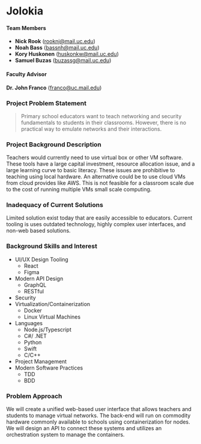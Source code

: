 # Jolokia

#### Team Members
- **Nick Rook** (rooknj@mail.uc.edu)
- **Noah Bass** (bassnh@mail.uc.edu)
- **Kory Huskonen** (huskonkw@mail.uc.edu)
- **Samuel Buzas** (buzassg@mail.uc.edu)

#### Faculty Advisor

**Dr. John Franco** (franco@uc.mail.edu)

### Project Problem Statement

> Primary school educators want to teach networking and security fundamentals to students in their classrooms. However, there is no practical way to emulate networks and their interactions.

### Project Background Description

Teachers would currently need to use virtual box or other VM software. These tools have a large capital investment, resource allocation issue, and a large learning curve to basic literacy. These issues are prohibitive to teaching using local hardware. An alternative could be to use cloud VMs from cloud provides like AWS. This is not feasible for a classroom scale due to the cost of running multiple VMs small scale computing. 


### Inadequacy of Current Solutions

Limited solution exist today that are easily accessible to educators. Current tooling is uses outdated technology, highly complex user interfaces, and non-web based solutions.

### Background Skills and Interest

- UI/UX Design Tooling
  - React
  - Figma
- Modern API Design
  - GraphQL 
  - RESTful
- Security
- Virtualization/Containerization
  - Docker
  - Linux Virtual Machines
- Languages
  - Node.js/Typescript
  - C#/ .NET
  - Python
  - Swift
  - C/C++
- Project Management
- Modern Software Practices
  - TDD
  - BDD


### Problem Approach

We will create a unified web-based user interface that allows teachers and students to manage virtual networks. The back-end will run on commodity hardware commonly available to schools using containerization for nodes. We will design an API to connect these systems and utilizes an orchestration system to manage the containers.


